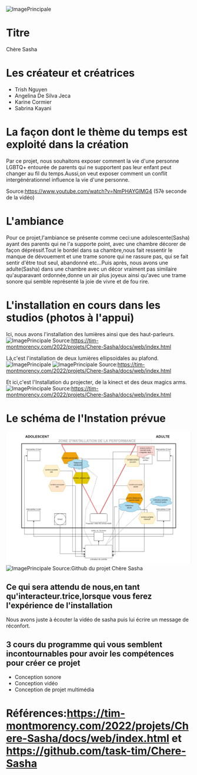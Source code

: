 ![ImagePrincipale](medias/banniere_ch%C3%A8re_sasha.png)

# Titre
Chère Sasha
# Les créateur et créatrices
- Trish Nguyen
- Angelina De Silva Jeca
- Karine Cormier
- Sabrina Kayani
# La façon dont le thème du temps est exploité dans la création
Par ce projet, nous souhaitons exposer comment la vie d'une personne LGBTQ+ entourée de parents qui ne supportent pas leur enfant peut changer au fil du temps.Aussi,on veut exposer comment un conflit intergénérationnel influence la vie d'une personne.

Source:https://www.youtube.com/watch?v=NmPHAYGlMG4 (57è seconde de la vidéo)
# L'ambiance
Pour ce projet,l'ambiance se présente comme ceci:une adolescente(Sasha) ayant des parents qui ne l'a supporte point, avec une chambre décorer de façon dépréssif.Tout le bordel dans sa chambre,nous fait ressentir le manque de dévouement et une trame sonore qui ne rassure pas, qui se fait sentir d'être tout seul, abandonné etc...Puis après, nous avons une adulte(Sasha) dans une chambre avec un décor vraiment pas similaire qu'auparavant ordonnée,donne un air plus joyeux ainsi qu'avec une trame sonore qui semble représenté la joie de vivre et de fou rire.
# L'installation en cours dans les studios (photos à l'appui)
Ici, nous avons l'installation des lumières ainsi que des haut-parleurs.
![ImagePrincipale](medias/lumi%C3%A8res_haut_parleurs.jpg)
Source:https://tim-montmorency.com/2022/projets/Chere-Sasha/docs/web/index.html

Là,c'est l'installation de deux lumières ellipsoidales au plafond.
![ImagePrincipale](medias/lumi%C3%A8res_ellipsoidales.jpg)
![ImagePrincipale](medias/lumi%C3%A8res_ellipsoidales2.jpg)
Source:https://tim-montmorency.com/2022/projets/Chere-Sasha/docs/web/index.html

Et ici,c'est l'Installation du projecter, de la kinect et des deux magics arms.
![ImagePrincipale](medias/projecteur_kinect_magicarm.jpg)
Source:https://tim-montmorency.com/2022/projets/Chere-Sasha/docs/web/index.html
# Le schéma de l'Instation prévue
![ImagePrincipale](medias/chambre_sasha.png)
![ImagePrincipale](medias/sch%C3%A9ma_branchement_chambre.png)
Source:Github du projet Chère Sasha
## Ce qui sera attendu de nous,en tant qu'interacteur.trice,lorsque vous ferez l'expérience de l'installation
Nous avons juste à écouter la vidéo de sasha puis lui écrire un message de réconfort.
## 3 cours du programme qui vous semblent incontournables pour avoir les compétences pour créer ce projet
- Conception sonore
- Conception vidéo
- Conception de projet multimédia
# Références:https://tim-montmorency.com/2022/projets/Chere-Sasha/docs/web/index.html et https://github.com/task-tim/Chere-Sasha

















